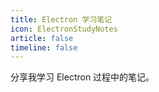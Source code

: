 ```yaml
---
title: Electron 学习笔记
icon: ElectronStudyNotes
article: false
timeline: false
---
```


分享我学习 Electron 过程中的笔记。

<Catalog base='/ElectronStudyNotes/' level=1 />